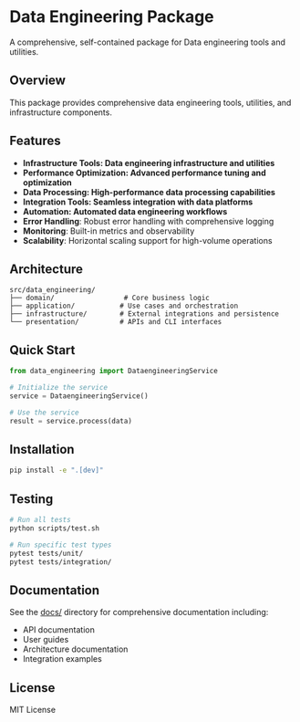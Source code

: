 # Data Engineering Package

A comprehensive, self-contained package for Data engineering tools and utilities.

## Overview

This package provides comprehensive data engineering tools, utilities, and infrastructure components.

## Features

- **Infrastructure Tools: Data engineering infrastructure and utilities**
- **Performance Optimization: Advanced performance tuning and optimization**
- **Data Processing: High-performance data processing capabilities**
- **Integration Tools: Seamless integration with data platforms**
- **Automation: Automated data engineering workflows**
- **Error Handling**: Robust error handling with comprehensive logging
- **Monitoring**: Built-in metrics and observability
- **Scalability**: Horizontal scaling support for high-volume operations

## Architecture

```
src/data_engineering/
├── domain/                 # Core business logic
├── application/           # Use cases and orchestration  
├── infrastructure/        # External integrations and persistence
└── presentation/          # APIs and CLI interfaces
```

## Quick Start

```python
from data_engineering import DataengineeringService

# Initialize the service
service = DataengineeringService()

# Use the service
result = service.process(data)
```

## Installation

```bash
pip install -e ".[dev]"
```

## Testing

```bash
# Run all tests
python scripts/test.sh

# Run specific test types
pytest tests/unit/
pytest tests/integration/
```

## Documentation

See the [docs/](docs/) directory for comprehensive documentation including:
- API documentation
- User guides
- Architecture documentation
- Integration examples

## License

MIT License